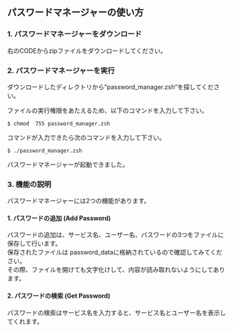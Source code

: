## パスワードマネージャーの使い方

### 1. パスワードマネージャーをダウンロード
右のCODEからzipファイルをダウンロードしてください。  
### 2. パスワードマネージャーを実行
ダウンロードしたディレクトリから”password_manager.zsh”を探してください。  

ファイルの実行権限をあたえるため、以下のコマンドを入力して下さい。  
 ```bash:bash
$ chmod  755 password_manager.zsh
```
コマンドが入力できたら次のコマンドを入力して下さい。
 ```bash:bash
$ ./password_manager.zsh
```
パスワードマネージャーが起動できました。

### 3. 機能の説明
パスワードマネージャーには2つの機能があります。
#### 1. パスワードの追加 (Add Password)    
パスワードの追加は、サービス名、ユーザー名、パスワードの3つをファイルに保存して行います。  
保存されたファイルは password_dataに格納されているので確認してみてください。  
その際、ファイルを開けても文字化けして、内容が読み取れないようにしてあります。

#### 2. パスワードの検索 (Get Password)  
パスワードの検索はサービス名を入力すると、サービス名とユーザー名を表示してくれます。

